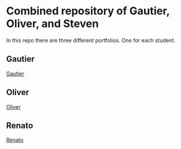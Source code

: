# Combined repository of Gautier, Oliver, and Steven

In this repo there are three different portfolios. One for each student.

## Gautier
[Gautier](/Gautier/Readme.md)
## Oliver
[Oliver](/Oliver/Readme.md)
## Renato
[Renato](/Renato/Readme.md)

